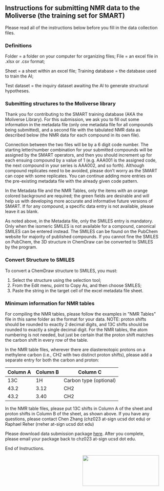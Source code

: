 
## Instructions for submitting NMR data to the Moliverse (the training set for SMART)
Please read all of the instructions below before you fill in the data collection files.

### Definitions
Folder = a folder on your computer for organizing files; File = an excel file in .xlsx or .csv format; 

Sheet = a sheet within an excel file; Training database = the database used to train the AI; 

Test dataset = the inquiry dataset awaiting the AI to generate structural hypotheses.

### Submitting structures to the Moliverse library
Thank you for contributing to the SMART training database (AKA the Moliverse Library). For this submission, we ask you to fill out some information in the metadata file (only one metadata file for all compounds being submitted), and a second file with the tabulated NMR data as described below (the NMR data for each compound in its own file). 

Connection between the two files will be by a 6 digit code number.  The starting letter/number combination for your submitted compounds will be assigned by the SMART operators, and then you should increment up for each ensuing compound by a value of 1 (e.g. AAA001 is the assigned code, the next compound in your series is AAA002, and so forth). Although compound replicates need to be avoided, please don’t worry as the SMART can cope with some replicates. You can continue adding more entries on the pre-existing metadata file with the already given code pattern. 

In the Metadata file and the NMR Tables, only the items with an orange colored background are required; the green fields are desirable and will help us with developing more accurate and informative future versions of SMART. If for any compound, a specific data entry is not available, please leave it as blank.

As noted above, in the Metadata file, only the SMILES entry is mandatory. Only when the isomeric SMILES is not available for a compound, canonical SMILES can be entered instead. The SMILES can be found on the PubChem website for majority of published compounds. If you cannot fine the SMILES on PubChem, the 3D structure in ChemDraw can be converted to SMILES by the program.

### Convert Structure to SMILES
To convert a ChemDraw structure to SMILES, you must:
1) Select the structure using the selection tool; 
2) From the Edit menu, point to Copy As, and then choose SMILES;
3) Paste the string in the target cell of the excel metadata file sheet.

### Minimum information for NMR tables
For compiling the NMR tables, please follow the examples in "NMR Tables" file in this same folder as the format for your data. NOTE: proton shifts should be rounded to exactly 2 decimal digits, and 13C shifts should be rounded to exactly a single decimal digit.
For the NMR tables, the atom numbering is not needed, but just be certain that the proton shift matches the carbon shift in every row of the table.

In the NMR table files, wherever there are diastereotopic protons on a methylene carbon (i.e., CH2 with two distinct proton shifts), please add a separate entry for both the carbon and proton:

| Column A | Column B | Column C               |   
|----------|----------|------------------------|
| 13C      | 1H       | Carbon type (optional) |
| 43.2     | 3.12     | CH2                    |
| 43.2     | 3.40     | CH2                    |

In the NMR table files, please put 13C shifts in Column A of the sheet and proton shifts in Column B of the sheet, as shown above.
If you have any questions, please contact Chen Zhang (chz023 at-sign ucsd dot edu) or Raphael Reher (rreher at-sign ucsd dot edu)

Please download data submission package [here](https://tinyurl.com/vee67qk). After you complete, please email your package back to chz023 at-sign ucsd dot edu.

End of Instructions.

<img src="https://user-images.githubusercontent.com/20175888/70386594-ecd8dc00-194e-11ea-8378-ba1929e90ae4.png" align="right" width="250" height="100" >
